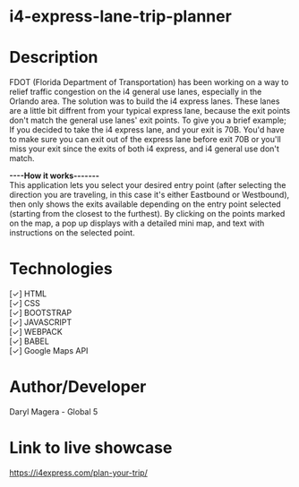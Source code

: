 # i4-express-lane-trip-planner

# Description

FDOT (Florida Department of Transportation) has been working on a way to relief traffic congestion on the i4 general use lanes, especially in the Orlando area. The solution was to build the i4 express lanes. These lanes are a little bit diffrent from your typical express lane, because the exit points don't match the general use lanes' exit points. To give you a brief example; If you decided to take the i4 express lane, and your exit is 70B. You'd have to make sure you can exit out of the express lane before exit 70B or you'll miss your exit since the exits of both i4 express, and i4 general use don't match.

<strong>----How it works-------</strong><br>
This application lets you select your desired entry point (after selecting the direction you are traveling, in this case it's either Eastbound or Westbound), then only shows the exits available depending on the entry point selected (starting from the closest to the furthest). By clicking on the points marked on the map, a pop up displays with a detailed mini map, and text with instructions on the selected point.

# Technologies

[&#10003;] HTML<br>
[&#10003;] CSS<br>
[&#10003;] BOOTSTRAP<br>
[&#10003;] JAVASCRIPT<br>
[&#10003;] WEBPACK<br>
[&#10003;] BABEL<br>
[&#10003;] Google Maps API

# Author/Developer

Daryl Magera - Global 5

# Link to live showcase

https://i4express.com/plan-your-trip/
